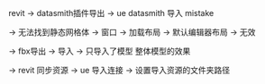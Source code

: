 revit -> datasmith插件导出 -> ue datasmith 导入
mistake 

-> 无法找到静态网格体 -> 窗口 -> 加载布局 -> 默认编辑器布局 -> 无效

-> fbx导出 -> 导入 -> 只导入了模型 整体模型的效果

-> revit 同步资源 -> ue 导入连接 -> 设置导入资源的文件夹路径